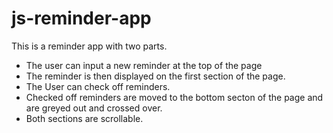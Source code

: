 # js-reminder-app

This is a reminder app with two parts. 

- The user can input a new reminder at the top of the page
- The reminder is then displayed on the first section of the page.
- The User can check off reminders. 
- Checked off reminders are moved to the bottom secton of the page and are greyed out and crossed over.
- Both sections are scrollable.
